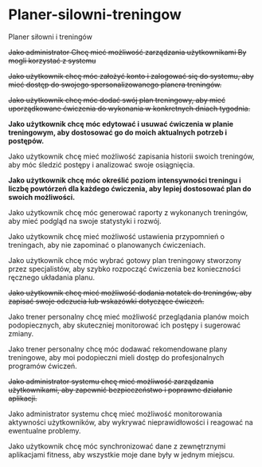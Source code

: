 # Planer-silowni-treningow

Planer siłowni i treningów

~~Jako administrator
Chcę mieć możliwość zarządzania użytkownikami
By mogli korzystać z systemu~~

~~Jako użytkownik
chcę móc założyć konto i zalogować się do systemu,
aby mieć dostęp do swojego spersonalizowanego planera treningów.~~

~~Jako użytkownik
chcę móc dodać swój plan treningowy,
aby mieć uporządkowane ćwiczenia do wykonania w konkretnych dniach tygodnia.~~

**Jako użytkownik
chcę móc edytować i usuwać ćwiczenia w planie treningowym,
aby dostosować go do moich aktualnych potrzeb i postępów.**

Jako użytkownik
chcę mieć możliwość zapisania historii swoich treningów,
aby móc śledzić postępy i analizować swoje osiągnięcia.

**Jako użytkownik
chcę móc określić poziom intensywności treningu i liczbę powtórzeń dla każdego ćwiczenia,
aby lepiej dostosować plan do swoich możliwości.**

Jako użytkownik
chcę móc generować raporty z wykonanych treningów,
aby mieć podgląd na swoje statystyki i rozwój.

Jako użytkownik
chcę mieć możliwość ustawienia przypomnień o treningach,
aby nie zapominać o planowanych ćwiczeniach.

Jako użytkownik
chcę móc wybrać gotowy plan treningowy stworzony przez specjalistów,
aby szybko rozpocząć ćwiczenia bez konieczności ręcznego układania planu.

~~Jako użytkownik
chcę mieć możliwość dodania notatek do treningów,
aby zapisać swoje odczucia lub wskazówki dotyczące ćwiczeń.~~

Jako trener personalny
chcę mieć możliwość przeglądania planów moich podopiecznych,
aby skuteczniej monitorować ich postępy i sugerować zmiany.

Jako trener personalny
chcę móc dodawać rekomendowane plany treningowe,
aby moi podopieczni mieli dostęp do profesjonalnych programów ćwiczeń.

~~Jako administrator systemu
chcę mieć możliwość zarządzania użytkownikami,
aby zapewnić bezpieczeństwo i poprawne działanie aplikacji.~~

Jako administrator systemu
chcę mieć możliwość monitorowania aktywności użytkowników,
aby wykrywać nieprawidłowości i reagować na ewentualne problemy.

Jako użytkownik
chcę móc synchronizować dane z zewnętrznymi aplikacjami fitness,
aby wszystkie moje dane były w jednym miejscu.



